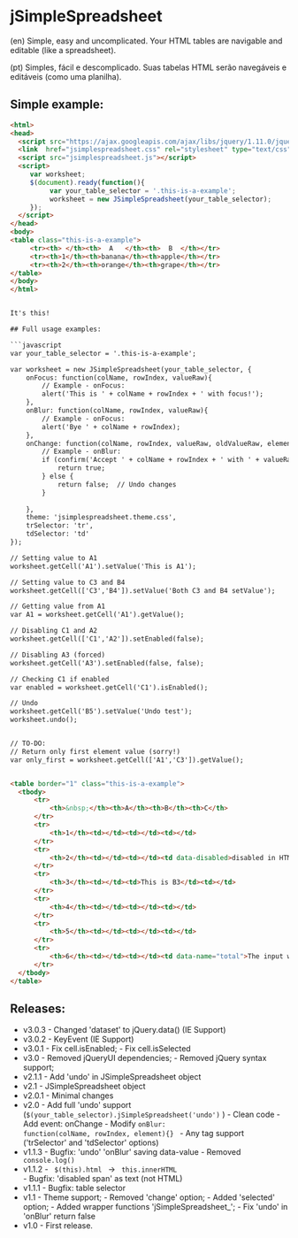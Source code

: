 # jSimpleSpreadsheet
     
(en)
Simple, easy and uncomplicated. Your HTML tables are navigable and editable (like a spreadsheet).

(pt)
Simples, fácil e descomplicado. Suas tabelas HTML serão navegáveis e editáveis (como uma planilha).

## Simple example:

```html
<html>
<head>
  <script src="https://ajax.googleapis.com/ajax/libs/jquery/1.11.0/jquery.min.js"></script>
  <link  href="jsimplespreadsheet.css" rel="stylesheet" type="text/css">
  <script src="jsimplespreadsheet.js"></script>
  <script>
     var worksheet;
     $(document).ready(function(){
          var your_table_selector = '.this-is-a-example';
          worksheet = new JSimpleSpreadsheet(your_table_selector);
     });
  </script>
</head>
<body>
<table class="this-is-a-example">
     <tr><th> </th><th>  A   </th><th>  B  </th></tr>
     <tr><th>1</th><th>banana</th><th>apple</th></tr>
     <tr><th>2</th><th>orange</th><th>grape</th></tr>         
</table>
</body>
</html>


It's this!

## Full usage examples:

```javascript
var your_table_selector = '.this-is-a-example';

var worksheet = new JSimpleSpreadsheet(your_table_selector, {					
    onFocus: function(colName, rowIndex, valueRaw){
        // Example - onFocus:
        alert('This is ' + colName + rowIndex + ' with focus!');
    },
    onBlur: function(colName, rowIndex, valueRaw){						
        // Example - onFocus:
        alert('Bye ' + colName + rowIndex);
    },
    onChange: function(colName, rowIndex, valueRaw, oldValueRaw, element){					
        // Example - onBlur:
        if (confirm('Accept ' + colName + rowIndex + ' with ' + valueRaw + '?')){
            return true;
        } else {
            return false;  // Undo changes
        }
        
    },
    theme: 'jsimplespreadsheet.theme.css',
    trSelector: 'tr',    
    tdSelector: 'td'
});

// Setting value to A1
worksheet.getCell('A1').setValue('This is A1');

// Setting value to C3 and B4
worksheet.getCell(['C3','B4']).setValue('Both C3 and B4 setValue');

// Getting value from A1
var A1 = worksheet.getCell('A1').getValue();

// Disabling C1 and A2
worksheet.getCell(['C1','A2']).setEnabled(false);

// Disabling A3 (forced)
worksheet.getCell('A3').setEnabled(false, false);

// Checking C1 if enabled
var enabled = worksheet.getCell('C1').isEnabled();

// Undo
worksheet.getCell('B5').setValue('Undo test');
worksheet.undo();


// TO-DO: 
// Return only first element value (sorry!)
var only_first = worksheet.getCell(['A1','C3']).getValue();      



```

```html
<table border="1" class="this-is-a-example">                    
  <tbody>
      <tr>
          <th>&nbsp;</th><th>A</th><th>B</th><th>C</th>
      </tr>
      <tr>                                                         
          <th>1</th><td></td><td></td><td></td>                        
      </tr>                                            
      <tr>                                                         
          <th>2</th><td></td><td></td><td data-disabled>disabled in HTML code</td>                        
      </tr>                                            
      <tr>                                                         
          <th>3</th><td></td><td>This is B3</td><td></td>                         
      </tr>                                            
      <tr>                                                         
          <th>4</th><td></td><td></td><td></td>                     
      </tr>                                            
      <tr>                                                         
          <th>5</th><td></td><td></td><td></td>                       
      </tr>                                        
      <tr>
          <th>6</th><td></td><td></td><td data-name="total">The input will be named 'total'</td>                      
      </tr>  
  </tbody>
</table> 
```


 
## Releases:
* v3.0.3
      - Changed 'dataset' to jQuery.data() (IE Support)
* v3.0.2
      - KeyEvent (IE Support)
* v3.0.1
      - Fix cell.isEnabled;
      - Fix cell.isSelected
* v3.0
      - Removed jQueryUI dependencies;
      - Removed jQuery syntax support;      
* v2.1.1
      - Add 'undo' in JSimpleSpreadsheet object
* v2.1
      - JSimpleSpreadsheet object
* v2.0.1
      - Minimal changes
* v2.0
      - Add full 'undo' support (<code>$(your_table_selector).jSimpleSpreadsheet('undo')</code> )
      - Clean code
      - Add event: onChange
      - Modify <code>onBlur: function(colName, rowIndex, element){} </code>
      - Any tag support ('trSelector' and 'tdSelector' options)
* v1.1.3
      - Bugfix: 'undo' 'onBlur' saving data-value
      - Removed <code> console.log() </code>     
* v1.1.2
      - <code> $(this).html </code> -> <code> this.innerHTML </code>
      - Bugfix: 'disabled span' as text (not HTML)       
* v1.1.1
      - Bugfix: table selector
* v1.1 
      - Theme support;
      - Removed 'change' option;
      - Added 'selected' option;
      - Added wrapper functions 'jSimpleSpreadsheet_';
      - Fix 'undo' in 'onBlur' return false 
* v1.0 
      - First release. 
